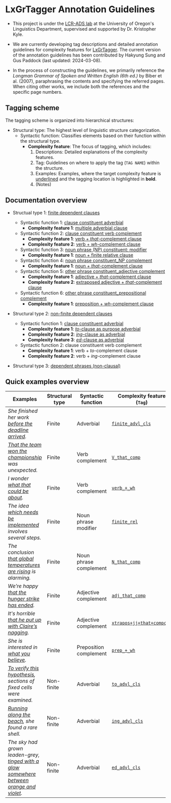 # LxGrTagger Annotation Guidelines

- This project is under the [LCR-ADS lab](https://lcr-ads-lab.github.io/LCR-ADS-Home/) at the University of Oregon's Linguistics Department, supervised and supported by Dr. Kristopher Kyle.

- We are currently developing tag descriptions and detailed annotation guidelines for complexity features for [LxGrTagger](https://github.com/kristopherkyle/LxGrTgr). The current version of the annotation guidelines has been contributed by Hakyung Sung and Gus Paddock (last updated: 2024-03-08).

- In the process of constructing the guidelines, we primarily reference the *Longman Grammar of Spoken and Written English (6th ed.)* by Biber et al. (2007), paraphrasing the contents and specifying the referred pages. When citing other works, we include both the references and the specific page numbers.

## Tagging scheme

The tagging scheme is organized into hierarchical structures:

- Structural type: The highest level of linguistic structure categorization.
    - Syntactic function: Classifies elements based on their function within the structural type.
        - **Complexity feature**: The focus of tagging, which includes:
            1. Descriptions: Detailed explanations of the complexity features.
            2. Tag: Guidelines on where to apply the tag (`TAG NAME`) within the structure.
            3. Examples: Examples, where the target complexity feature is <ins>underlined</ins> and the tagging location is highlighted in **bold**.
            4. (Notes)

## Documentation overview

- Structual type 1: [finite dependent clauses](1_structural%20type1/#1-finite-dependent-clauses)
    - Syntactic function 1: [clause constituent adverbial](1_structural%20type1/1.%20Syntactic%20function1.html#1-1-clause-constituent-adverbial)
        - **Complexity feature 1**: [multiple adverbial clause](1_structural%20type1/1.%20Syntactic%20function1.html#1-1-1-multiple-adverbial-clause)
    - Syntactic function 2: [clause constituent verb complement](1_structural%20type1/2.%20Syntactic%20function2.html#1-2-clause-constituent-verb-complement)
        - **Complexity feature 1**: [verb + *that*-complement clause](1_structural%20type1/2.%20Syntactic%20function2.html#1-2-1-verb--that-complement-clause)
        - **Complexity feature 2**: [verb + *wh*-complement clause](1_structural%20type1/2.%20Syntactic%20function2.html#1-2-2-verb--wh-complement-clause)
    - Syntactic function 3: [noun phrase (NP) constituent: modifier](1_structural%20type1/3.%20Syntactic%20function3.html#1-3-noun-phrase-constituent-modifier)
        - **Complexity feature 1**: [noun + finite relative clause](1_structural%20type1/3.%20Syntactic%20function3.html#1-3-1-noun--finite-relative-clause)
    - Syntactic function 4: [noun phrase constituent_NP complement](1_structural%20type1/4.%20Syntactic%20function4.html#1-4-noun-phrase-constituent-complement)
        - **Complexity feature 1**: [noun + *that*-complement clause](1_structural%20type1/4.%20Syntactic%20function4.html#1-4-1-noun--that-complement-clause)
    - Syntactic function 5: [other phrase constituent_adjective complement](1_structural%20type1/5.%20Syntactic%20function5.html#1-5-other-phrase-constituent_adjective-complement)
        - **Complexity feature 1**: [adjective + *that*-complement clause](1_structural%20type1/5.%20Syntactic%20function5.html#1-5-1-adjective--that-complement-clause)
        - **Complexity feature 2**: [extraposed adjective + *that*-complement clause](1_structural%20type1/5.%20Syntactic%20function5.html#1-5-2-extraposed-adjective--that-complement-clause)
    - Syntactic function 6: [other phrase constituent_prepositional complement](1_structural%20type1/6.%20Syntactic%20function6.html#1-6-other-phrase-constituent_preposition-complement)
        - **Complexity feature 1**: [preposition + *wh*-complement clause](1_structural%20type1/6.%20Syntactic%20function6.html#1-6-1-preposition--wh-complement-clause)
- Structural type 2: [non-finite dependent clauses](2_structural%20type2/#2-non-finite-dependent-clauses)
    - Syntactic function 1: [clause constituent adverbial](2_structural%20type2/1.%20Syntactic%20function1.html#2-1-clause-constituent-adverbial)
        - **Complexity feature 1**: [*to*-clause as purpose adverbial](2_structural%20type2/1.%20Syntactic%20function1.html#2-1-1-to-clause-as-purpose-adverbial)
        - **Complexity feature 2**: [*ing*-clause as adverbial](2_structural%20type2/1.%20Syntactic%20function1.html#2-1-2-ing-clause-as-adverbial)
        - **Complexity feature 3**: [*ed*-clause as adverbial](2_structural%20type2/1.%20Syntactic%20function1.html#2-1-3-ed-clause-as-adverbial)
    - Syntactic function 2: clause constituent verb complement
        - **Complexity feature 1**: verb + *to*-complement clause
        - **Complexity feature 2**: verb + *ing*-complement clause
    
- Structural type 3: [dependent phrases (non-clausal)](#structual-type-3-dependent-phrases-non-clausal)


## Quick examples overview

| Examples                                                    | Structural type | Syntactic function        | Complexity feature (`Tag`)                          |
|-------------------------------------------------------------|-----------------|---------------------------|------------------------------|
| *She finished her work <ins>before the deadline arrived</ins>.* | Finite | Adverbial | [`finite_advl_cls`](1_structural%20type1/1.%20Syntactic%20function1.html#1-1-clause-constituent-adverbial) |
| *<ins>That the team won the championship</ins> was unexpected.* | Finite | Verb complement | [`V_that_comp`](1_structural%20type1/2.%20Syntactic%20function2.html#1-2-1-verb--that-complement-clause) |
| *I wonder <ins>what that could be about</ins>.* | Finite | Verb complement | [`verb_+_wh`](1_structural%20type1/2.%20Syntactic%20function2.html#1-2-2-verb--wh-complement-clause) |
| *The idea <ins>which needs be implemented</ins> involves several steps.* | Finite | Noun phrase modifier | [`finite_rel`](1_structural%20type1/3.%20Syntactic%20function3.html#1-3-noun-phrase-constituent-modifier) |
| *The conclusion <ins>that global temperatures are rising</ins> is alarming.* | Finite | Noun phrase complement | [`N_that_comp`](1_structural%20type1/4.%20Syntactic%20function4.html#1-4-noun-phrase-constituent-complement) |
| *We’re happy <ins>that the hunger strike has ended</ins>.* | Finite | Adjective complement | [`adj_that_comp`](1_structural%20type1/5.%20Syntactic%20function5.html#1-5-other-phrase-constituent_adjective-complement) |
| *It's horrible <ins>that he put up with Claire’s nagging</ins>.* | Finite | Adjective complement | [`xtrapos+jj+that+compcls`](1_structural%20type1/5.%20Syntactic%20function5.html#1-5-2-extraposed-adjective--that-complement-clause) |
| *She is interested in <ins>what you believe</ins>.* | Finite | Preposition complement | [`prep_+_wh`](1_structural%20type1/6.%20Syntactic%20function6.html#1-6-other-phrase-constituent_preposition-complement) |
| *<ins>To verify this hypothesis</ins>, sections of fixed cells were examined.* | Non-finite | Adverbial | [`to_advl_cls`](2_structural%20type2/1.%20Syntactic%20function1.html#2-1-clause-constituent-adverbial) |
| *<ins>Running along the beach</ins>, she found a rare shell.* | Non-finite | Adverbial | [`ing_advl_cls`](2_structural%20type2/1.%20Syntactic%20function1.html#2-1-2-ing-clause-as-adverbial) |
| *The sky had grown leaden-grey, <ins>tinged with a glow somewhere between orange and violet</ins>.* | Non-finite | Adverbial | [`ed_advl_cls`](2_structural%20type2/1.%20Syntactic%20function1.html#2-1-3-ed-clause-as-adverbial) |

